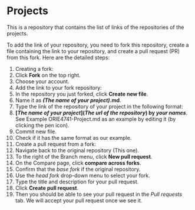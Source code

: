 # Projects
This is a repository that contains the list of links of the repositories of the projects.

To add the link of your repository, you need to fork this repository, create a file containing the link to your repository, and create a pull request (PR) from this fork. Here are the detailed steps:

1. Creating a fork:
  1. Click **Fork** on the top right.
  2. Choose your account.
2. Add the link to your fork repository:
  1. In the repository you just forked, click **Create new file**.
  2. Name it as **_(The name of your project)_.md**.
  3. Type the link of the repository of your project in the following format:
  4. **\[_The name of your project_\]\(_The url of the repository_\) by _your names_**. See Example ORIE4741-Project.md as an example by editing it (by clicking the pen icon).
  5. Commit new file.
  6. Check if it has the same format as our example.
3. Create a pull request from a fork:
  1. Navigate back to the original repository (This one).
  2. To the right of the Branch menu, click **New pull request**.
  3. On the Compare page, click **compare across forks**.
  4. Confirm that the *base fork* if the original repository. 
  5. Use the *head fork* drop-down menu to select your fork.
  6. Type the title and description for your pull request.
  7. Click **Create pull request**.
4. Then you should be able to see your pull request in the *Pull requests* tab. We will accept your pull request once we see it.
